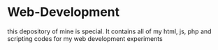 # Web-Development
this depository of mine is special. It contains all of my html, js, php and scripting codes for my web development  experiments
